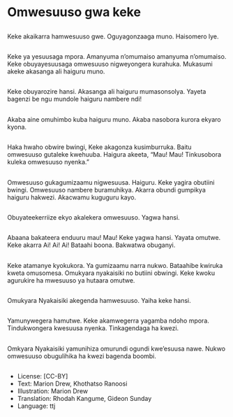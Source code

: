 # Omwesuuso gwa keke

##
Keke akaikarra hamwesuuso
gwe.
Oguyagonzaaga muno.
Haisomero lye.

##
Keke ya yesuusaga mpora.
Amanyuma n’omumaiso
amanyuma n’omumaiso.
Keke obuyayesuusaga
omwesuuso nigweyongera
kurahuka.
Mukasumi akeke akasanga ali
haiguru muno.

##
Keke obuyarozire hansi.
Akasanga ali haiguru
mumasonsolya.
Yayeta bagenzi be ngu mundole
haiguru nambere ndi!

##
Akaba aine omuhimbo kuba
haiguru muno.
Akaba nasobora kurora ekyaro
kyona.

##
Haka hwaho obwire bwingi,
Keke akagonza kusimburruka.
Baitu omwesuuso gutaleke
kwehuuba.
Haigura akeeta, “Mau! Mau!
Tinkusobora kuleka omwesuuso
nyenka.”

##
Omwesuuso gukagumizaamu
nigwesuusa.
Haiguru.
Keke yagira obutiini bwingi.
Omwesuuso nambere
buramuhikya.
Akarra obundi gumpikya
haiguru hakwezi. Akacwamu
kuguguru kayo.

##
Obuyateekerriize ekyo
akalekera omwesuuso.
Yagwa hansi.

##
Abaana bakateera enduuru
mau! Mau!
Keke yagwa hansi.
Yayata omutwe.
Keke akarra Ai! Ai! Ai! Bataahi
boona.
Bakwatwa obuganyi.

##
Keke atamanye kyokukora.
Ya gumizaamu narra nukwo.
Bataahibe kwiruka kweta
omusomesa.
Omukyara nyakaisiki no butiini
obwingi.
Keke kwoku agurukire ha
mwesuuso ya hutaara omutwe.

##
Omukyara Nyakaisiki akegenda
hamwesuuso.
Yaiha keke hansi.

##
Yamunywegera hamutwe.
Keke akamwegerra yagamba
ndoho mpora.
Tindukwongera kwesuusa
nyenka.
Tinkagendaga ha kwezi.

##
Omkyara Nyakaisiki yamunihiza
omurundi ogundi kwe’esuusa
nawe.
Nukwo omwesuuso obugulihika
ha kwezi bagenda boombi.

##
* License: [CC-BY]
* Text: Marion Drew, Khothatso Ranoosi
* Illustration: Marion Drew
* Translation: Rhodah Kangume, Gideon Sunday
* Language: ttj
